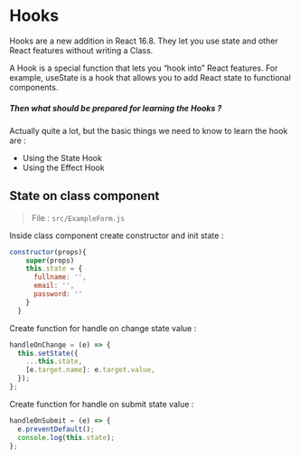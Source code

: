# Hooks

Hooks are a new addition in React 16.8. They let you use state and other React features without writing a Class.

A Hook is a special function that lets you “hook into” React features. For example, useState is a hook that allows you to add React state to functional components.

##### Then what should be prepared for learning the Hooks ?

Actually quite a lot, but the basic things we need to know to learn the hook are :

- Using the State Hook
- Using the Effect Hook

## State on class component

> File : `src/ExampleForm.js`

Inside class component create constructor and init state :

```javascript
constructor(props){
    super(props)
    this.state = {
      fullname: '',
      email: '',
      password: ''
    }
  }
```

Create function for handle on change state value :

```javascript
handleOnChange = (e) => {
  this.setState({
    ...this.state,
    [e.target.name]: e.target.value,
  });
};
```

Create function for handle on submit state value :

```javascript
handleOnSubmit = (e) => {
  e.preventDefault();
  console.log(this.state);
};
```
